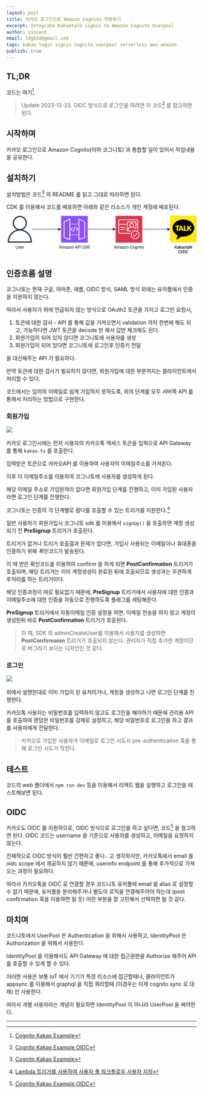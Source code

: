 ```yaml
---
layout: post
title: 카카오 로그인으로 Amazon Cognito 연동하기
excerpt: Integrate Kakaotalk signin to Amazon Cognito Userpool
author: vincent
email: ldg55d@gmail.com
tags: kakao login signin cognito userpool serverless aws amazon
publish: true
---
```


## TL;DR

코드는 여기[^1].

> Update 2023-12-23. OIDC 방식으로 로그인을 하려면 이 코드[^3] 를 참고하면 된다.

## 시작하며

카카오 로그인으로 Amazon Cognito(이하 코그니토) 과 통합할 일이 있어서 작업내용을 공유한다.

## 설치하기

설치방법은 코드[^1] 의 README 를 읽고 그대로 따라하면 된다.

CDK 를 이용해서 코드를 배포하면 아래와 같은 리소스가 개인 계정에 배포된다.

![](https://github.com/haandol/cognito-kakao-example/raw/main/img/architecture.png)

## 인증흐름 설명

코그니토는 현재 구글, 아마존, 애플, OIDC 방식, SAML 방식 외에는 유저풀에서 인증을 지원하지 않는다.

따라서 사용자가 위에 언급되지 않는 방식으로 OAuth2 토큰을 가지고 로그인 요청시,

1. 토큰에 대한 검사 - API 를 통해 값을 가져오면서 validation 까지 한번에 해도 되고, 가능하다면 JWT 토큰을 decode 만 해서 값만 체크해도 된다.
2. 회원가입이 되어 있지 않다면 코그니토에 사용자를 생성
3. 회원가입이 되어 있다면 코그니토에 로그인후 인증키 전달

을 대신해주는 API 가 필요하다.

만약 토큰에 대한 검사가 필요하지 않다면, 회원가입에 대한 부분까지는 클라이언트에서 처리할 수 있다.

코드에서는 임의의 이메일로 쉽게 가입하지 못하도록, 위의 단계를 모두 서버쪽 API 를 통해서 처리하는 방법으로 구현한다.

### 회원가입

![](https://github.com/haandol/cognito-kakao-example/raw/main/img/signup.png)

카카오 로그인시에는 먼저 사용자의 카카오톡 액세스 토큰을 입력으로 API Gateway 를 통해 `kakao.ts` 를 호출한다.

입력받은 토큰으로 카카오API 를 이용하여 사용자의 이메일주소를 가져온다.

이후 이 이메일주소를 이용하여 코그니토에 사용자를 생성하게 된다.

해당 이메일 주소로 가입된적이 없다면 회원가입 단계를 진행하고, 이미 가입된 사용자라면 로그인 단계를 진행한다.

코그니토는 인증의 각 단계별로 람다를 호출할 수 있는 트리거를 지원한다.[^2]

일반 사용자가 회원가입시 코그니토 sdk 를 이용해서 `signUp()` 을 호출하면 계정 생성되기 전 **PreSignup** 트리거가 호출된다.

트리거가 없거나 트리거 호출결과 문제가 없다면, 가입시 사용되는 이메일이나 휴대폰을 인증하기 위해 *확인코드*가 발송된다.

이 때 받은 확인코드를 이용하여 confirm 을 하게 되면 **PostConfirmation** 트리거가 호출되며, 해당 트리거는 이미 계정생성이 완료된 뒤에 호출되므로 생성과는 무관하게 후처리를 하는 트리거이다.

해당 인증과정이 따로 필요없기 때문에, **PreSignup** 트리거에서 사용자에 대한 인증과 이메일주소에 대한 인증을 자동으로 진행하도록 플래그를 세팅해준다.

**PreSignup** 트리거에서 자동이메일 인증 설정을 하면, 이메일 전송을 하지 않고 계정이 생성된뒤 바로 **PostConfirmation** 트리거가 호출된다.

> 이 때, SDK 의 adminCreateUser를 이용해서 사용자를 생성하면 **PostConfirmaion** 트리거가 호출되지 않는다. 관리자가 직접 추가한 계정이므로 버그라기 보다는 디자인인 것 같다.

### 로그인

![](https://github.com/haandol/cognito-kakao-example/raw/main/img/signin.png)

위에서 설명한대로 이미 가입이 된 유저이거나, 계정을 생성하고 나면 로그인 단계를 진행한다.

카카오톡 사용자는 비밀번호를 입력하지 않고도 로그인을 해야하기 때문에 관리용 API 를 호출하여 랜덤한 비밀번호를 강제로 설정하고, 해당 비밀번호로 로그인을 하고 결과를 사용자에게 전달한다.

> 카카오로 가입한 사용자가 이메일로 로그인 시도시 pre-authentication 훅을 통해 로그인 시도가 막힌다.

## 테스트

코드의 web 폴더에서 `npm run dev` 등을 이용해서 리액트 웹을 실행하고 로그인을 테스트해보면 된다.

## OIDC

카카오도 OIDC 를 지원하므로, OIDC 방식으로 로그인을 하고 싶다면, 코드[^3] 을 참고하면 된다. OIDC 코드는 username 을 기준으로 사용자를 생성하고, 이메일을 요청하지 않는다.

전체적으로 OIDC 방식이 훨씬 간편하고 좋다.. 고 생각하지만, 카카오톡에서 email 을 oidc scope 에서 제공하지 않기 때문에, userinfo endpoint 를 통해 추가적으로 가져오는 과정이 필요하다.

따라서 카카오톡을 OIDC 로 연결할 경우 코드니토 유저풀에 email 을 alias 로 설정할 수 없기 때문에, 유저풀을 분리해주거나 별도의 로직을 연결해주어야 하는데 (post confirmation 훅을 이용하면 될 듯) 이런 부분을 잘 고민해서 선택하면 될 것 같다.

## 마치며

코드니토에서 UserPool 은 Authentication 을 위해서 사용하고, IdentityPool 은 Authorization 을 위해서 사용한다.

IdentityPool 을 이용해서도 API Gateway 에 대한 접근권한을 Authorize 해주어 API 를 호출할 수 있게 할 수 있다.

이러한 사용은 보통 IoT 에서 기기가 특정 리소스에 접근할때나, 클라이언트가 appsync 를 이용해서 graphql 을 직접 쿼리할때 (이경우는 이제 cognito sync 로 대체) 만 사용한다.

따라서 개별 사용자라는 개념이 필요하면 IdentityPool 이 아니라 UserPool 을 써야한다.

---

[^1]: [Cognito Kakao Example](https://github.com/haandol/cognito-kakao-example)
[^2]: [Lambda 트리거를 사용하여 사용자 풀 워크플로우 사용자 지정](https://docs.aws.amazon.com/ko_kr/cognito/latest/developerguide/cognito-user-identity-pools-working-with-aws-lambda-triggers.html)
[^3]: [Cognito Kakao Example OIDC](https://github.com/haandol/cognito-kakao-example/tree/oidc)
